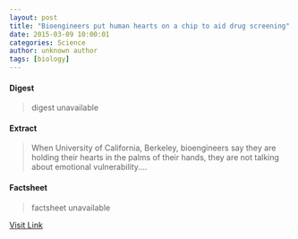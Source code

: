 ```yaml
---
layout: post
title: "Bioengineers put human hearts on a chip to aid drug screening"
date: 2015-03-09 10:00:01
categories: Science
author: unknown author
tags: [biology]
---
```



#### Digest
>digest unavailable

#### Extract
>When University of California, Berkeley, bioengineers say they are holding their hearts in the palms of their hands, they are not talking about emotional vulnerability....

#### Factsheet
>factsheet unavailable

[Visit Link](http://phys.org/news345051201.html)


